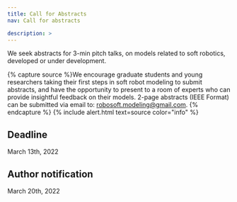 ```yaml
---
title: Call for Abstracts
nav: Call for abstracts

description: > 
---
```


We seek abstracts for 3-min pitch talks, on models related to soft robotics, developed or under development. 

{% capture source %}We encourage graduate students and young researchers taking their first steps in soft robot modeling to submit abstracts, and have the opportunity to present to a room of experts who can provide insightful feedback on their models. 
2-page abstracts (IEEE Format) can be submitted via email to: [robosoft.modeling@gmail.com](mailto:robosoft.modeling@gmail.com). 
{% endcapture %}
{% include alert.html text=source color="info" %}



## Deadline
March 13th, 2022

## Author notification
March 20th, 2022
